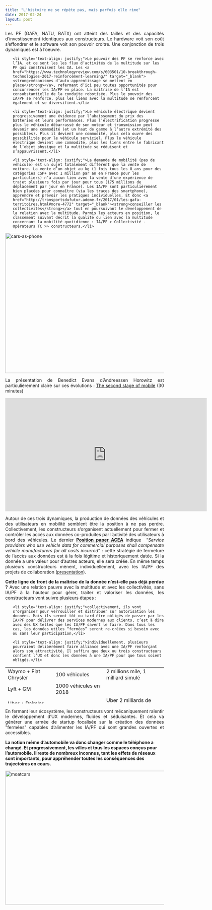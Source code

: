 ```yaml
---
title: "L'histoire ne se répète pas, mais parfois elle rime"
date: 2017-02-24
layout: post
---
```


<p style="text-align: justify;">Les PF (GAFA, NATU, BATX) ont atteint des tailles et des capacités d’investissement identiques aux constructeurs. Le hardware voit son coût s’effondrer et le software voit son pouvoir croitre. Une conjonction de trois dynamiques est à l’oeuvre.</p>

<ol>
	<li style="text-align: justify;">Le pouvoir des PF se renforce avec l’IA, et ce sont les les flux d’activités de la multitude sur les PF qui construisent les IA. Les <a href="https://www.technologyreview.com/s/603501/10-breakthrough-technologies-2017-reinforcement-learning/" target="_blank"><strong>mécanismes d’auto-apprentissage se mettent en place</strong></a>, refermant d’ici peu toutes opportunités pour concurrencer les IA/PF en place. La maîtrise de l’IA est consubstantielle de la conduite robotisée. Plus le pouvoir des IA/PF se renforce, plus les liens avec la multitude se renforcent également et se diversifient.</li>
	<li style="text-align: justify;">Le véhicule électrique devient progressivement une évidence par l’abaissement du prix des batteries et leurs performances. Plus l’électrification progresse plus le véhicule débarrassé de son moteur et transmission peut devenir une commodité (et un haut de gamme à l’autre extrémité des possibles). Plus il devient une commodité, plus cela ouvre des possibilités pour le véhicule serviciel. Plus le véhicule électrique devient une commodité, plus les liens entre le fabricant de l’objet physique et la multitude se réduisent et s’appauvrissent.</li>
	<li style="text-align: justify;">La demande de mobilité (pas de véhicule) est un sujet totalement différent que la vente de voiture. La vente d’un objet au kg (1 fois tous les 8 ans pour des catégories CSP+ avec 1 million par an en France pour les particuliers) n’a aucun lien avec la vente d’une expérience de trajet plusieurs fois par jour pour tous (175 millions de déplacement par jour en France). Les IA/PF sont particulièrement bien placées pour connaître (via les traces des smartphone), apprendre et prévoir les pratiques individuelles. Et donc <a href="http://transportsdufutur.ademe.fr/2017/01/les-gafa-territoires.html#more-4772" target="_blank"><strong>conseiller les collectivités</strong></a> tout en poursuivant le développement de la relation avec la multitude. Parmis les acteurs en position, le classement suivant décrit la qualité du lien avec la multitude concernant la mobilité quotidienne : IA/PF > Collectivité - Opérateurs TC >> constructeurs.</li>
</ol>
<a href="http://transportsdufutur.ademe.fr/wp-content/uploads/sites/6/2017/02/cars-as-phone.jpg" rel="attachment wp-att-4807"><img class="aligncenter wp-image-4807 size-full" src="http://transportsdufutur.ademe.fr/wp-content/uploads/sites/6/2017/02/cars-as-phone.jpg" alt="cars-as-phone" width="758" height="445" /></a>

<!--more-->
<p style="text-align: justify;">La présentation de Benedict Evans d’Andreessen Horowitz est particulièrement claire sur ces évolutions : <a href="https://qz.com/858921/the-second-stage-of-mobile-dominance-is-now-beginning-says-an-andreessen-horowitz-partner/">The second stage of mobile</a> (30 minutes)</p>
<iframe src="https://player.vimeo.com/video/195062332" width="640" height="360" frameborder="0" allowfullscreen="allowfullscreen"></iframe>
<p style="text-align: justify;">Autour de ces trois dynamiques, la production de données des véhicules et des utilisateurs en mobilité semblent être la position à ne pas perdre. Collectivement, les constructeurs s’organisent actuellement pour fermer et contrôler les accès aux données co-produites par l’activité des utilisateurs à bord des véhicules. Le dernier <strong><a href="https://www.acea.be/uploads/publications/ACEA_Position_Paper_Access_to_vehicle_data_for_third-party_services.pdf" target="_blank">Position paper ACEA</a></strong> indique  “<i>Service providers who use vehicle data for commercial purposes shall compensate vehicle manufacturers for all costs incurred</i>” : cette stratégie de fermeture de l’accès aux données est à la fois légitime et historiquement datée. Si la donnée a une valeur pour d’autres acteurs, elle sera créée. En même temps plusieurs constructeurs mènent, individuellement, avec les IA/PF des projets de collaboration (<a href="http://fr.slideshare.net/Altimeter/the-race-to-2021-the-state-of-autonomous-vehicles-and-a-whos-who-of-industry-drivers" target="_blank">presentation</a>).</p>
<p style="text-align: justify;"><strong>Cette ligne de front de la maîtrise de la donnée n’est-elle pas déjà perdue ?</strong> Avec une relation pauvre avec la multitude et avec les collectivités, sans IA/PF à la hauteur pour gérer, traiter et valoriser les données, les constructeurs vont suivre plusieurs étapes :</p>

<ul>
	<li style="text-align: justify;">collectivement, ils vont s'organiser pour verrouiller et distribuer sur autorisation les données. Mais ils seront tôt ou tard être obligés de passer par les IA/PF pour délivrer des services modernes aux clients, c’est à dire avec des UX telles que les IA/PF savent le faire. Dans tous les cas, les données utiles “fermées” seront re-créées si besoin avec ou sans leur participation,</li>
	<li style="text-align: justify;">individuellement, plusieurs pourraient délibérément faire alliance avec une IA/PF renforçant alors son attractivité. Il suffira que deux ou trois constructeurs confient l’UX et donc les données à une IA/PF pour que tous soient obligés.</li>
</ul>
<table style="height: 115px;" width="780">
<tbody>
<tr>
<td style="text-align: left;">Waymo + Fiat Chrysler</td>
<td style="text-align: justify;">100 véhicules</td>
<td>2 millions mile, 1 milliard simulé</td>
</tr>
<tr>
<td>Lyft + GM</td>
<td>1000 véhicules en 2018</td>
<td></td>
</tr>
<tr>
<td><a href="https://www.wired.com/2017/02/ubers-mercedes-alliance-clever-new-route-self-driving-dominance/" target="_blank">Uber + Daimler</a></td>
<td></td>
<td>Uber 2 milliards de trajets</td>
</tr>
<tr>
<td>Chariot + Ford    + <a href="https://www.ft.com/content/3ab1fee8-efc7-11e6-930f-061b01e23655" target="_blank">Argo</a></td>
<td>100 véhicules</td>
<td></td>
</tr>
</tbody>
</table>
<p style="text-align: justify;">En fermant leur écosystème, les constructeurs vont mécaniquement ralentir le développement d’UX modernes, fluides et séduisantes. Et cela va générer une armée de startup focalisée sur la création des données "fermées" capables d’alimenter les IA/PF qui sont grandes ouvertes et accessibles.</p>
<strong>La notion même d’automobile va donc changer comme le téléphone a changé. Et progressivement, les villes et tous les espaces conçus pour l’automobile. Il reste de nombreux inconnus, tant les effets de réseaux sont importants, pour appréhender toutes les conséquences des trajectoires en cours.</strong>

<a href="http://transportsdufutur.ademe.fr/wp-content/uploads/sites/6/2017/02/moatcars.jpg" rel="attachment wp-att-4808"><img class="aligncenter wp-image-4808 size-full" src="http://transportsdufutur.ademe.fr/wp-content/uploads/sites/6/2017/02/moatcars.jpg" alt="moatcars" width="761" height="425" /></a>